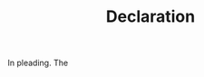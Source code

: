 ---
title: Declaration
letter: D
permalink: "/definitions/bld-declaration.html"
body: In pleading. The
published_at: '2018-07-07'
source: Black's Law Dictionary 2nd Ed (1910)
layout: post
---